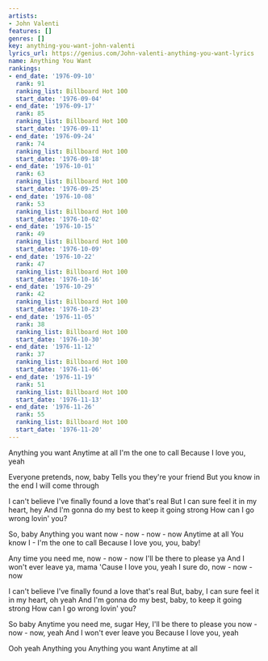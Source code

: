 ```yaml
---
artists:
- John Valenti
features: []
genres: []
key: anything-you-want-john-valenti
lyrics_url: https://genius.com/John-valenti-anything-you-want-lyrics
name: Anything You Want
rankings:
- end_date: '1976-09-10'
  rank: 91
  ranking_list: Billboard Hot 100
  start_date: '1976-09-04'
- end_date: '1976-09-17'
  rank: 85
  ranking_list: Billboard Hot 100
  start_date: '1976-09-11'
- end_date: '1976-09-24'
  rank: 74
  ranking_list: Billboard Hot 100
  start_date: '1976-09-18'
- end_date: '1976-10-01'
  rank: 63
  ranking_list: Billboard Hot 100
  start_date: '1976-09-25'
- end_date: '1976-10-08'
  rank: 53
  ranking_list: Billboard Hot 100
  start_date: '1976-10-02'
- end_date: '1976-10-15'
  rank: 49
  ranking_list: Billboard Hot 100
  start_date: '1976-10-09'
- end_date: '1976-10-22'
  rank: 47
  ranking_list: Billboard Hot 100
  start_date: '1976-10-16'
- end_date: '1976-10-29'
  rank: 42
  ranking_list: Billboard Hot 100
  start_date: '1976-10-23'
- end_date: '1976-11-05'
  rank: 38
  ranking_list: Billboard Hot 100
  start_date: '1976-10-30'
- end_date: '1976-11-12'
  rank: 37
  ranking_list: Billboard Hot 100
  start_date: '1976-11-06'
- end_date: '1976-11-19'
  rank: 51
  ranking_list: Billboard Hot 100
  start_date: '1976-11-13'
- end_date: '1976-11-26'
  rank: 55
  ranking_list: Billboard Hot 100
  start_date: '1976-11-20'
---
```

Anything you want
Anytime at all
I'm the one to call
Because I love you, yeah

Everyone pretends, now, baby
Tells you they're your friend
But you know in the end
I will come through

I can't believe I've finally found a love that's real
But I can sure feel it in my heart, hey
And I'm gonna do my best to keep it going strong
How can I go wrong lovin' you?

So, baby
Anything you want now - now - now - now
Anytime at all
You know I - I'm the one to call
Because I love you, you, baby!

Any time you need me, now - now - now
I'll be there to please ya
And I won't ever leave ya, mama
'Cause I love you, yeah I sure do, now - now - now

I can't believe I've finally found a love that's real
But, baby, I can sure feel it in my heart, oh yeah
And I'm gonna do my best, baby, to keep it going strong
How can I go wrong lovin' you?

So baby
Anytime you need me, sugar
Hey, I'll be there to please you now - now - now, yeah
And I won't ever leave you
Because I love you, yeah

Ooh yeah
Anything you
Anything you want
Anytime at all
